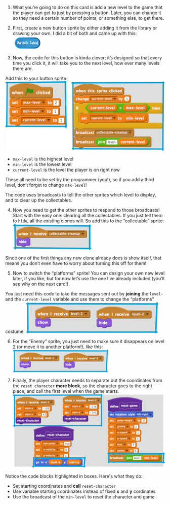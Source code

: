 1. What you’re going to do on this card is add a new level to the game that the player can get to just by pressing a button. Later, you can change it so they need a certain number of points, or something else, to get there.

2. First, create a new button sprite by either adding it from the library or drawing your own. I did a bit of both and came up with this: ![](assets/level1.png)

3. Now, the code for this button is kinda clever; it’s designed so that every time you click it, it will take you to the next level, how ever many levels there are.

 Add this to your button sprite: ![](assets/level2and3.png)
 * `max-level` is the highest level
 * `min-level` is the lowest level
 * `current-level` is the level the player is on right now

 These all need to be set by the programmer \(you!\), so if you add a third level, don’t forget to change `max-level`!

 The code uses broadcasts to tell the other sprites which level to display, and to clear up the collectables.

4. Now you need to get the other sprites to respond to those broadcasts! Start with the easy one: clearing all the collectables. If you just tell them to `hide`, all the existing clones will. So add this to the “collectable” sprite: ![](assets/level4.png)

 Since one of the first things any new clone already does is show itself, that means you don’t even have to worry about turning this off for them!

5. Now to switch the “platforms” sprite! You can design your own new level later, if you like, but for now let’s use the one I’ve already included \(you’ll see why on the next card!\).

 You just need this code to take the messages sent out by **joining** the `level-` and the `current-level` variable and use them to change the “platforms” costume. ![](assets/level5.png)

6. For the “Enemy” sprite, you just need to make sure it disappears on level 2 \(or move it to another platform!\), like this: ![](assets/level6.png)

7. Finally, the player character needs to separate out the coordinates from the `reset character` **more block**, so the character goes to the right place, and call the first level when the game starts. ![](assets/level7.png)
 
 Notice the code blocks highlighted in boxes. Here's what they do:
 * Set starting coordinates and **call** `reset-character`
 * Use variable starting coordinates instead of fixed **x** and **y** cordinates
 * Use the broadcast of the `min-level` to reset the character and game

 
